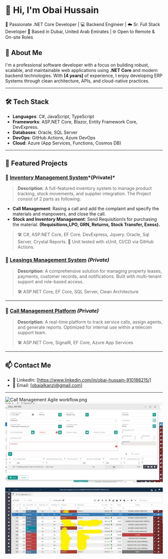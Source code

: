 # 👋 Hi, I'm Obai Hussain
🎯 Passionate .NET Core Developer | 💻 Backend Engineer | ☁️ Sr. Full Stack Developer 
📍 Based in Dubai, United Arab Emirates | 🌐 Open to Remote & On-site Roles


## 💼 About Me

I'm a professional software developer with a focus on building robust, scalable, and maintainable web applications using **.NET Core** and modern backend technologies. With **[4 years]** of experience, I enjoy developing ERP Systems through clean architecture, APIs, and cloud-native practices.

---

## 🛠️ Tech Stack

- **Languages**: C#, JavaScript, TypeScript
- **Frameworks**: ASP.NET Core, Blazor, Entity Framework Core, DevExpress.
- **Databases**:  Oracle, SQL Server
- **DevOps**: GitHub Actions, Azure DevOps
- **Cloud**: Azure (App Services, Functions, Cosmos DB)
  
---

## 📂 Featured Projects

### 🔹  [Inventory Management System](https://github.com/ObaiAlkanzi/Inventory_Management.)*(Private)*
> **Description**: A full-featured inventory system to manage product tracking, stock movements, and supplier integration.
> The Project consist of 2 parts as following:
  - **Call Management**: Rasing a call and add the complaint and specify the materials and manpowers, and close the call.
  - **Stock and Inventory Management**: Send Requisition/s for purchasing the material. **(Requisitions,LPO, GRN, Returns, Stock Transfer, Exess).**

> 🛠️ C#, ASP.NET Core, EF Core.
> DevExpress, Jquery.
> Oracle, Sql Server.
> Crystal Reports.
> 🧪 Unit tested with xUnit, CI/CD via GitHub Actions.



### 🔹 [Leasings Management System](https://github.com/obai-hussain/leasings-management) *(Private)*
> **Description**: A comprehensive solution for managing property leases, payments, customer records, and notifications. Built with multi-tenant support and role-based access.
>
> 🛠️ ASP.NET Core, EF Core, SQL Server, Clean Architecture

---

### 🔹 [Call Management Platform](https://github.com/obai-hussain/call-management) *(Private)*
> **Description**: A real-time platform to track service calls, assign agents, and generate reports. Optimized for internal use within a telecom support team.
>
> 🛠️ ASP.NET Core, SignalR, EF Core, Azure App Services

---

## 📫 Contact Me

- 💼 LinkedIn: [https://www.linkedin.com/in/obai-hussain-910188215/]
- 📨 Email: [obaialkanzi@gmail.com]
  
---
![Call Management Agile workflow.png](https://github.com/ObaiAlkanzi/Call-Inventory-Agile/blob/3cb92516dc184800ee414c5bc2f2953c060d8d0b/Call%20Management%20Agile%20workflow.png)
![call-form.jpg](https://github.com/ObaiAlkanzi/Call-Inventory-Agile/blob/e87e0ce4058f8d032583c16052dbe176264af9ff/call-form.jpg)

![call-form.jpg](https://github.com/ObaiAlkanzi/Call-Inventory-Agile/blob/f0e085bcda4ec89fb8b381e737d64c92b22988ed/registration.jpg)

